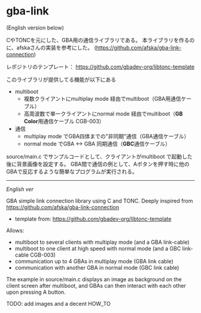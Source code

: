 # gba-link

(English version below)

CやTONCを元にした、GBA用の通信ライブラリである。
本ライブラリを作るのに、afskaさんの実装を参考にした。 (https://github.com/afska/gba-link-connection)

レポジトリのテンプレート： https://github.com/gbadev-org/libtonc-template

このライブラリが提供してる機能が以下にある

- multiboot
  - 複数クライアントにmultiplay mode 経由でmultiboot（GBA用通信ケーブル）
  - 高周波数で単一クライアントにnormal mode 経由でmultiboot（**GB Color**用通信ケーブル CGB-003）
- 通信
  - multiplay mode でGBA四体までの"非同期"通信（GBA通信ケーブル）
  - normal mode でGBA <-> GBA 同期通信（**GBC**通信ケーブル）

source/main.c でサンプルコードとして、クライアントがmultiboot で起動した後に背景画像を設定する。
GBA間で通信の例として、Aボタンを押す時に他のGBAで反応するような簡単なプログラムが実行される。

---------

*English ver*

GBA simple link connection library using C and TONC.
Deeply inspired from https://github.com/afska/gba-link-connection

- template from: https://github.com/gbadev-org/libtonc-template

Allows: 
- multiboot to several clients with multiplay mode (and a GBA link-cable)
- multiboot to one client at high speed with normal mode (and a GBC link-cable CGB-003)
- communication up to 4 GBAs in multiplay mode (GBA link cable)
- communication with another GBA in normal mode (GBC link cable)

The example in source/main.c displays an image as background on the client screen after multiboot, and GBAs can then interact with each other upon pressing A button.

TODO: add images and a decent HOW_TO
